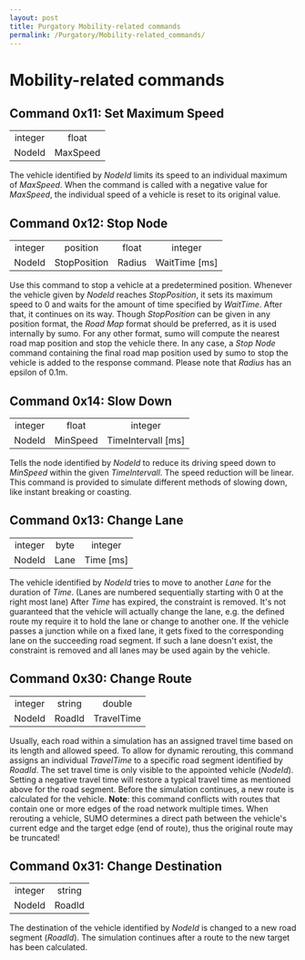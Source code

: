 ```yaml
---
layout: post
title: Purgatory Mobility-related commands
permalink: /Purgatory/Mobility-related_commands/
---
```


Mobility-related commands
=========================

Command 0x11: Set Maximum Speed
-------------------------------

|         |          |
|:-------:|:--------:|
| integer |   float  |
|  NodeId | MaxSpeed |

The vehicle identified by *NodeId* limits its speed to an individual maximum of *MaxSpeed*.
When the command is called with a negative value for *MaxSpeed*, the individual speed of a vehicle is reset to its original value.

Command 0x12: Stop Node
-----------------------

|         |              |        |                 |
|:-------:|:------------:|:------:|:---------------:|
| integer |   position   |  float |     integer     |
|  NodeId | StopPosition | Radius | WaitTime \[ms\] |

Use this command to stop a vehicle at a predetermined position. Whenever the vehicle given by *NodeId* reaches *StopPosition*, it sets its maximum speed to 0 and waits for the amount of time specified by *WaitTime*. After that, it continues on its way.
Though *StopPosition* can be given in any position format, the *Road Map* format should be preferred, as it is used internally by sumo. For any other format, sumo will compute the nearest road map position and stop the vehicle there.
In any case, a *Stop Node* command containing the final road map position used by sumo to stop the vehicle is added to the response command. Please note that *Radius* has an epsilon of 0.1m.

Command 0x14: Slow Down
-----------------------

|         |          |                      |
|:-------:|:--------:|:--------------------:|
| integer |   float  |        integer       |
|  NodeId | MinSpeed | TimeIntervall \[ms\] |

Tells the node identified by *NodeId* to reduce its driving speed down to *MinSpeed* within the given *TimeIntervall*. The speed reduction will be linear. This command is provided to simulate different methods of slowing down, like instant breaking or coasting.

Command 0x13: Change Lane
-------------------------

|         |      |             |
|:-------:|:----:|:-----------:|
| integer | byte |   integer   |
|  NodeId | Lane | Time \[ms\] |

The vehicle identified by *NodeId* tries to move to another *Lane* for the duration of *Time*. (Lanes are numbered sequentially starting with 0 at the right most lane)
After *Time* has expired, the constraint is removed. It's not guaranteed that the vehicle will actually change the lane, e.g. the defined route my require it to hold the lane or change to another one. If the vehicle passes a junction while on a fixed lane, it gets fixed to the corresponding lane on the succeeding road segment. If such a lane doesn't exist, the constraint is removed and all lanes may be used again by the vehicle.

Command 0x30: Change Route
--------------------------

|         |        |            |
|:-------:|:------:|:----------:|
| integer | string |   double   |
|  NodeId | RoadId | TravelTime |

Usually, each road within a simulation has an assigned travel time based on its length and allowed speed. To allow for dynamic rerouting, this command assigns an individual *TravelTime* to a specific road segment identified by *RoadId*.
The set travel time is only visible to the appointed vehicle (*NodeId*). Setting a negative travel time will restore a typical travel time as mentioned above for the road segment.
Before the simulation continues, a new route is calculated for the vehicle.
**Note**: this command conflicts with routes that contain one or more edges of the road network multiple times. When rerouting a vehicle, SUMO determines a direct path between the vehicle's current edge and the target edge (end of route), thus the original route may be truncated!

Command 0x31: Change Destination
--------------------------------

|         |        |
|:-------:|:------:|
| integer | string |
|  NodeId | RoadId |

The destination of the vehicle identified by *NodeId* is changed to a new road segment (*RoadId*). The simulation continues after a route to the new target has been calculated.